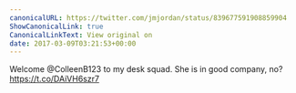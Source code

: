 ```yaml
---
canonicalURL: https://twitter.com/jmjordan/status/839677591908859904
ShowCanonicalLink: true
CanonicalLinkText: View original on
date: 2017-03-09T03:21:53+00:00
---
```

Welcome @ColleenB123 to my desk squad. She is in good company, no? https://t.co/DAiVH6szr7